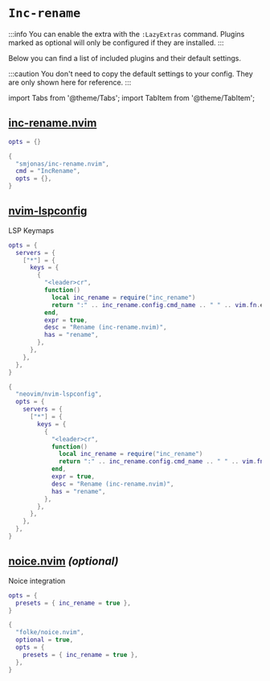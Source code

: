 # `Inc-rename`

<!-- plugins:start -->

:::info
You can enable the extra with the `:LazyExtras` command.
Plugins marked as optional will only be configured if they are installed.
:::

Below you can find a list of included plugins and their default settings.

:::caution
You don't need to copy the default settings to your config.
They are only shown here for reference.
:::

import Tabs from '@theme/Tabs';
import TabItem from '@theme/TabItem';

## [inc-rename.nvim](https://github.com/smjonas/inc-rename.nvim)

<Tabs>

<TabItem value="opts" label="Options">

```lua
opts = {}
```

</TabItem>


<TabItem value="code" label="Full Spec">

```lua
{
  "smjonas/inc-rename.nvim",
  cmd = "IncRename",
  opts = {},
}
```

</TabItem>

</Tabs>

## [nvim-lspconfig](https://github.com/neovim/nvim-lspconfig)

 LSP Keymaps


<Tabs>

<TabItem value="opts" label="Options">

```lua
opts = {
  servers = {
    ["*"] = {
      keys = {
        {
          "<leader>cr",
          function()
            local inc_rename = require("inc_rename")
            return ":" .. inc_rename.config.cmd_name .. " " .. vim.fn.expand("<cword>")
          end,
          expr = true,
          desc = "Rename (inc-rename.nvim)",
          has = "rename",
        },
      },
    },
  },
}
```

</TabItem>


<TabItem value="code" label="Full Spec">

```lua
{
  "neovim/nvim-lspconfig",
  opts = {
    servers = {
      ["*"] = {
        keys = {
          {
            "<leader>cr",
            function()
              local inc_rename = require("inc_rename")
              return ":" .. inc_rename.config.cmd_name .. " " .. vim.fn.expand("<cword>")
            end,
            expr = true,
            desc = "Rename (inc-rename.nvim)",
            has = "rename",
          },
        },
      },
    },
  },
}
```

</TabItem>

</Tabs>

## [noice.nvim](https://github.com/folke/noice.nvim) _(optional)_

 Noice integration


<Tabs>

<TabItem value="opts" label="Options">

```lua
opts = {
  presets = { inc_rename = true },
}
```

</TabItem>


<TabItem value="code" label="Full Spec">

```lua
{
  "folke/noice.nvim",
  optional = true,
  opts = {
    presets = { inc_rename = true },
  },
}
```

</TabItem>

</Tabs>

<!-- plugins:end -->
